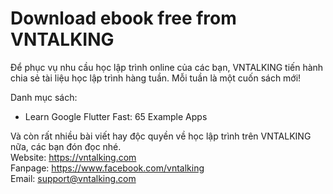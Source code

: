 # Download ebook free from VNTALKING

Để phục vụ nhu cầu học lập trình online của các bạn, VNTALKING tiến hành chia sẻ tài liệu học lập trình hàng tuần. Mỗi tuần là một cuốn sách mới!

Danh mục sách:
* Learn Google Flutter Fast: 65 Example Apps

Và còn rất nhiều bài viết hay độc quyền về học lập trình trên VNTALKING nữa, các bạn đón đọc nhé.<br>
Website: https://vntalking.com <br>
Fanpage: https://www.facebook.com/vntalking <br>
Email: support@vntalking.com <br>


